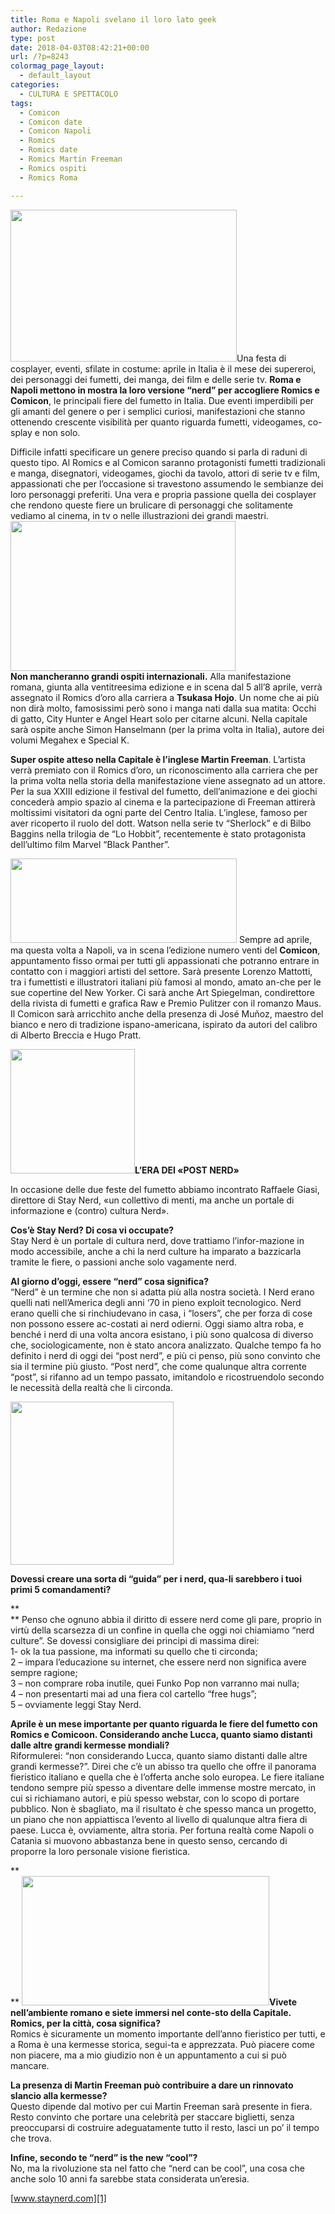 ```yaml
---
title: Roma e Napoli svelano il loro lato geek
author: Redazione
type: post
date: 2018-04-03T08:42:21+00:00
url: /?p=8243
colormag_page_layout:
  - default_layout
categories:
  - CULTURA E SPETTACOLO
tags:
  - Comicon
  - Comicon date
  - Comicon Napoli
  - Romics
  - Romics date
  - Romics Martin Freeman
  - Romics ospiti
  - Romics Roma

---
```

<img decoding="async" loading="lazy" class=" wp-image-8248 alignleft" src="https://progressonline.it/wp-content/uploads/2018/04/romics-1-300x201.jpg" alt="" width="362" height="243" />Una festa di cosplayer, eventi, sfilate in costume: aprile in Italia è il mese dei supereroi, dei personaggi dei fumetti, dei manga, dei film e delle serie tv. **Roma e Napoli mettono in mostra la loro versione “nerd” per accogliere Romics e Comicon**, le principali fiere del fumetto in Italia. Due eventi imperdibili per gli amanti del genere o per i semplici curiosi, manifestazioni che stanno ottenendo crescente visibilità per quanto riguarda fumetti, videogames, co-splay e non solo.

Difficile infatti specificare un genere preciso quando si parla di raduni di questo tipo. Al Romics e al Comicon saranno protagonisti fumetti tradizionali e manga, disegnatori, videogames, giochi da tavolo, attori di serie tv e film, appassionati che per l’occasione si travestono assumendo le sembianze dei loro personaggi preferiti. Una vera e propria passione quella dei cosplayer che rendono queste fiere un brulicare di personaggi che solitamente vediamo al cinema, in tv o nelle illustrazioni dei grandi maestri.<img decoding="async" loading="lazy" class=" wp-image-8244 alignright" src="https://progressonline.it/wp-content/uploads/2018/04/IMG_3049-300x200.jpg" alt="" width="360" height="240" />  
**Non mancheranno grandi ospiti internazionali.** Alla manifestazione romana, giunta alla ventitreesima edizione e in scena dal 5 all’8 aprile, verrà assegnato il Romics d’oro alla carriera a **Tsukasa Hojo**. Un nome che ai più non dirà molto, famosissimi però sono i manga nati dalla sua matita: Occhi di gatto, City Hunter e Angel Heart solo per citarne alcuni. Nella capitale sarà ospite anche Simon Hanselmann (per la prima volta in Italia), autore dei volumi Megahex e Special K.

**Super ospite atteso nella Capitale è l’inglese Martin Freeman**. L’artista verrà premiato con il Romics d’oro, un riconoscimento alla carriera che per la prima volta nella storia della manifestazione viene assegnato ad un attore. Per la sua XXIII edizione il festival del fumetto, dell’animazione e dei giochi concederà ampio spazio al cinema e la partecipazione di Freeman attirerà moltissimi visitatori da ogni parte del Centro Italia. L’inglese, famoso per aver ricoperto il ruolo del dott. Watson nella serie tv “Sherlock” e di Bilbo Baggins nella trilogia de “Lo Hobbit”, recentemente è stato protagonista dell’ultimo film Marvel “Black Panther”.

<img decoding="async" loading="lazy" class=" wp-image-8245 alignleft" src="https://progressonline.it/wp-content/uploads/2018/04/comicon20anni_sito-300x111.jpg" alt="" width="362" height="135" /> Sempre ad aprile, ma questa volta a Napoli, va in scena l’edizione numero venti del **Comicon**, appuntamento fisso ormai per tutti gli appassionati che potranno entrare in contatto con i maggiori artisti del settore. Sarà presente Lorenzo Mattotti, tra i fumettisti e illustratori italiani più famosi al mondo, amato an-che per le sue copertine del New Yorker. Ci sarà anche Art Spiegelman, condirettore della rivista di fumetti e grafica Raw e Premio Pulitzer con il romanzo Maus. Il Comicon sarà arricchito anche della presenza di José Muñoz, maestro del bianco e nero di tradizione ispano-americana, ispirato da autori del calibro di Alberto Breccia e Hugo Pratt.  
<!--nextpage-->

  
 **<img decoding="async" loading="lazy" class=" wp-image-8250 alignleft" src="https://progressonline.it/wp-content/uploads/2018/04/giasi.jpg" alt="" width="199" height="199" />L’ERA DEI «POST NERD»**

In occasione delle due feste del fumetto abbiamo incontrato Raffaele Giasi, direttore di Stay Nerd, «un collettivo di menti, ma anche un portale di informazione e (contro) cultura Nerd».

**Cos’è Stay Nerd? Di cosa vi occupate?**  
Stay Nerd è un portale di cultura nerd, dove trattiamo l’infor-mazione in modo accessibile, anche a chi la nerd culture ha imparato a bazzicarla tramite le fiere, o passioni anche solo vagamente nerd.

**Al giorno d’oggi, essere “nerd” cosa significa?**  
“Nerd” è un termine che non si adatta più alla nostra società. I Nerd erano quelli nati nell’America degli anni ‘70 in pieno exploit tecnologico. Nerd erano quelli che si rinchiudevano in casa, i “losers”, che per forza di cose non possono essere ac-costati ai nerd odierni. Oggi siamo altra roba, e benché i nerd di una volta ancora esistano, i più sono qualcosa di diverso che, sociologicamente, non è stato ancora analizzato. Qualche tempo fa ho definito i nerd di oggi dei “post nerd”, e più ci penso, più sono convinto che sia il termine più giusto. “Post nerd”, che come qualunque altra corrente “post”, si rifanno ad un tempo passato, imitandolo e ricostruendolo secondo le necessità della realtà che li circonda.

<img decoding="async" loading="lazy" class=" wp-image-8320 alignright" style="font-weight: bold;" src="https://progressonline.it/wp-content/uploads/2018/04/logo-verticale-300x300.png" alt="" width="261" height="261" /> 

**Dovessi creare una sorta di “guida” per i nerd, qua-li sarebbero i tuoi primi 5 comandamenti?**

**  
** Penso che ognuno abbia il diritto di essere nerd come gli pare, proprio in virtù della scarsezza di un confine in quella che oggi noi chiamiamo “nerd culture”. Se dovessi consigliare dei principi di massima direi:  
1- ok la tua passione, ma informati su quello che ti circonda;  
2 – impara l’educazione su internet, che essere nerd non significa avere sempre ragione;  
3 – non comprare roba inutile, quei Funko Pop non varranno mai nulla;  
4 – non presentarti mai ad una fiera col cartello “free hugs”;  
5 – ovviamente leggi Stay Nerd.

**Aprile è un mese importante per quanto riguarda le fiere del fumetto con Romics e Comicoon. Considerando anche Lucca, quanto siamo distanti dalle altre grandi kermesse mondiali?**  
Riformulerei: “non considerando Lucca, quanto siamo distanti dalle altre grandi kermesse?”. Direi che c’è un abisso tra quello che offre il panorama fieristico italiano e quella che è l’offerta anche solo europea. Le fiere italiane tendono sempre più spesso a diventare delle immense mostre mercato, in cui si richiamano autori, e più spesso webstar, con lo scopo di portare pubblico. Non è sbagliato, ma il risultato è che spesso manca un progetto, un piano che non appiattisca l’evento al livello di qualunque altra fiera di paese. Lucca è, ovviamente, altra storia. Per fortuna realtà come Napoli o Catania si muovono abbastanza bene in questo senso, cercando di proporre la loro personale visione fieristica.

**  
** **<img decoding="async" loading="lazy" class="wp-image-8249 alignleft" src="https://progressonline.it/wp-content/uploads/2018/04/martin-freeman-romicsdoro-300x157.jpg" alt="" width="396" height="207" />Vivete nell’ambiente romano e siete immersi nel conte-sto della Capitale. Romics, per la città, cosa significa?**  
Romics è sicuramente un momento importante dell’anno fieristico per tutti, e a Roma è una kermesse storica, segui-ta e apprezzata. Può piacere come non piacere, ma a mio giudizio non è un appuntamento a cui si può mancare.

**La presenza di Martin Freeman può contribuire a dare un rinnovato slancio alla kermesse?**  
Questo dipende dal motivo per cui Martin Freeman sarà presente in fiera. Resto convinto che portare una celebrità per staccare biglietti, senza preoccuparsi di costruire adeguatamente tutto il resto, lasci un po’ il tempo che trova.

**Infine, secondo te “nerd” is the new “cool”?**  
No, ma la rivoluzione sta nel fatto che “nerd can be cool”, una cosa che anche solo 10 anni fa sarebbe stata considerata un’eresia.

[www.staynerd.com][1]

 [1]: https://www.staynerd.com/